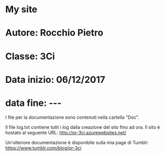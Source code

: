 #       My site 
#   Autore: Rocchio Pietro
#   Classe: 3Ci
#   Data inizio: 06/12/2017
#   data fine: ---

I file per la documentazione sono contenuti nella cartella "Doc".

Il file log.txt contiene tutti i log dalla creazione del sito fino ad ora.
Il sito è hostato al seguente URL: http://pr-3ci.azurewebsites.net/

Un'ulteriore documentazione è disponibile sulla mia page di Tumblr: https://www.tumblr.com/blog/pr-3ci




